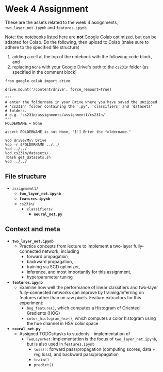 # Week 4 Assignment
These are the assets related to the week 4 assignments, `two_layer_net.ipynb` and `features.ipynb`

Note: the notebooks listed here are **not** Google Colab optimized, but can be adapted for Colab. Do the following, then upload to Colab (make sure to adhere to the specified file structure)
1. adding a cell at the top of the notebook with the following code block, and
2. replacing `None` with your Google Drive's path to the `cs231n` folder (as specified in the comment block)

```
from google.colab import drive

drive.mount('/content/drive', force_remount=True)

"""
# enter the foldername in your Drive where you have saved the unzipped
# 'cs231n' folder containing the '.py', 'classifiers' and 'datasets'
# folders.
# e.g. 'cs231n/assignments/assignment1/cs231n/'
"""
FOLDERNAME = None

assert FOLDERNAME is not None, "[!] Enter the foldername."

%cd drive/My\ Drive
%cp -r $FOLDERNAME ../../
%cd ../../
%cd cs231n/datasets/
!bash get_datasets.sh
%cd ../../
```


## File structure
* `assignment1/`
    * **`two_layer_net.ipynb`**
    * **`features.ipynb`**
    * `cs231n/`
        * `classifiers/`
            * **`neural_net.py`**

## Context and meta
* **`two_layer_net.ipynb`**
    * Practice concepts from lecture to implement a two-layer fully-connected network, including
        * forward propagation, 
        * backward propagation,
        * training via SGD optimizer,
        * inference, and most importantly for this assignment,
        * hyperparameter tuning
* **`features.ipynb`**
    * Examine how well the performance of linear classifiers and two-layer fully-connected networks can improve by training/inferring on features rather than on raw pixels. Feature extractors for this experiment:
        * `hog_feature()`, which computes a Histogram of Oriented Gradients (HOG)
        * `color_histogram_hsv()`, which computes a color histogram using the hue channel in HSV color space
* **`neural_net.py`**
    * Assigned TODOs/tasks to students - implementation of 
        * `TwoLayerNet`: implementation is the focus of `two_layer_net.ipynb`, but is also used in `features.ipynb`
            * `loss()`: forward pass/propagation (computing scores, data + reg loss), and backward pass/propagation
            * `train()`
            * `predict()`